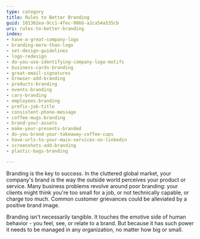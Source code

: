 ```yaml
---
type: category
title: Rules to Better Branding
guid: 101302ea-9cc1-4fec-986b-a2ca54a535cb
uri: rules-to-better-branding
index:
- have-a-great-company-logo
- branding-more-than-logo
- set-design-guidelines
- logo-redesign
- do-you-use-identifying-company-logo-motifs
- business-cards-branding
- great-email-signatures
- browser-add-branding
- products-branding
- events-branding
- cars-branding
- employees-branding
- prefix-job-title
- consistent-phone-message
- coffee-mugs-branding
- brand-your-assets
- make-your-presents-branded
- do-you-brand-your-takeaway-coffee-cups
- have-urls-to-your-main-services-on-linkedin
- screenshots-add-branding
- plastic-bags-branding

---
```


Branding is the key to success. In the cluttered global market, your company's brand is the way the outside world perceives your product or service. Many business problems revolve around poor branding: your clients might think you're too small for a job, or not technically capable, or charge too much. Common customer grievances could be alleviated by a positive brand image.

Branding isn't necessarily tangible. It touches the emotive side of human behavior - you feel, see, or relate to a brand. But because it has such power it needs to be managed in any organization, no matter how big or small.
